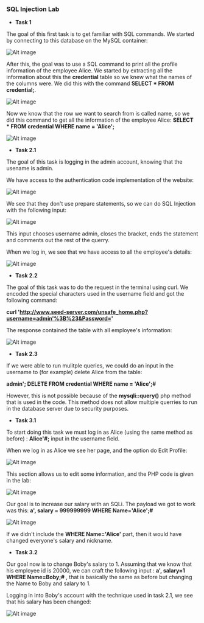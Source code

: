 ### SQL Injection Lab

- **Task 1**

The goal of this first task is to get familiar with SQL commands.
We started by connecting to this database on the MySQL container:

![Alt image](images/lb8i2.png)

After this, the goal was to use a SQL command to print all the profile information of the employee Alice.
We started by extracting all the information about this the **credential** table so we knew what the names of the columns were.
We did this with the command **SELECT * FROM credential;**.

![Alt image](images/lb8i3.png)

Now we know that the row we want to search from is called name, so we did this command to get all the information of the employee Alice:
**SELECT * FROM credential WHERE name = 'Alice';**

![Alt image](images/lb8i4.png)

- **Task 2.1**

The goal of this task is logging in the admin account, knowing that the usename is admin.

We have access to the authentication code implementation of the website:

![Alt image](images/lb8i5.png)

We see that they don't use prepare statements, so we can do SQL Injection with the following input:

![Alt image](images/lb8i6.png)

This input chooses username admin, closes the bracket, ends the statement and comments out the rest of the querry.

When we log in, we see that we have access to all the employee's details:

![Alt image](images/lb8i7.png)

- **Task 2.2**

The goal of this task was to do the request in the terminal using curl. We encoded the special characters used in the username field and got the following command:

**curl 'http://www.seed-server.com/unsafe_home.php?username=admin'%3B%23&Password='** 

The response contained the table with all employee's information:

![Alt image](images/lb8i8.png)

- **Task 2.3**

If we were able to run mulitple queries, we could do an input in the username to (for example) delete Alice from the table:

**admin'; DELETE FROM credential WHERE name = 'Alice';#** 

However, this is not possible because of the **mysqli::query()** php method that is used in the code. This method does not allow multiple querries to run in the database server due to security purposes.

- **Task 3.1**

To start doing this task we must log in as Alice (using the same method as before) : **Alice'#;** input in the username field.

When we log in as Alice we see her page, and the option do Edit Profile:

![Alt image](images/lb8i9.png)

This section allows us to edit some information, and the PHP code is given in the lab:

![Alt image](images/lb8i10.png)

Our goal is to increase our salary with an SQLi. The payload we got to work was this: **a', salary = 999999999 WHERE Name='Alice';#**

![Alt image](images/lb8i11.png)

If we didn't include the **WHERE Name='Alice'** part, then it would have changed everyone's salary and nickname.

- **Task 3.2**

Our goal now is to change Boby's salary to 1. Assuming that we know that his employee id is 20000, we can craft the following input : **a', salary=1 WHERE Name=Boby;#** , that is basically the same as before but changing the Name to Boby and salary to 1.

Logging in into Boby's account with the technique used in task 2.1, we see that his salary has been changed:

![Alt image](images/lb8i12.png)
